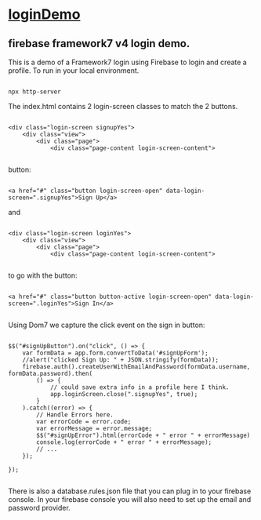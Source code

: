# [loginDemo](https://github.com/rhildred/loginDemo)

## firebase framework7 v4 login demo.

This is a demo of a Framework7 login using Firebase to login and create a profile. To run in your local environment.

```

npx http-server

```

The index.html contains 2 login-screen classes to match the 2 buttons.

```

<div class="login-screen signupYes">
    <div class="view">
        <div class="page">
            <div class="page-content login-screen-content">


```

button:

```

<a href="#" class="button login-screen-open" data-login-screen=".signupYes">Sign Up</a>

```

and

```

<div class="login-screen loginYes">
    <div class="view">
        <div class="page">
            <div class="page-content login-screen-content">


```

to go with the button:

```

<a href="#" class="button button-active login-screen-open" data-login-screen=".loginYes">Sign In</a>


```

Using Dom7 we capture the click event on the sign in button:

```

$$("#signUpButton").on("click", () => {
    var formData = app.form.convertToData('#signUpForm');
    //alert("clicked Sign Up: " + JSON.stringify(formData));
    firebase.auth().createUserWithEmailAndPassword(formData.username, formData.password).then(
        () => {
            // could save extra info in a profile here I think.
            app.loginScreen.close(".signupYes", true);
        }
    ).catch((error) => {
        // Handle Errors here.
        var errorCode = error.code;
        var errorMessage = error.message;
        $$("#signUpError").html(errorCode + " error " + errorMessage)
        console.log(errorCode + " error " + errorMessage);
        // ...
    });

});


```

There is also a database.rules.json file that you can plug in to your firebase console. In your firebase console you will also need to set up the email and password provider.

